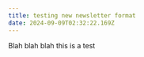 ```yaml
---
title: testing new newsletter format
date: 2024-09-09T02:32:22.169Z
---
```

B﻿lah blah blah this is a test